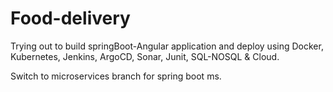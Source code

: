# Food-delivery
Trying out to build springBoot-Angular application and deploy using Docker, Kubernetes, Jenkins, ArgoCD, Sonar, Junit, SQL-NOSQL &amp; Cloud.

Switch to
  microservices branch for spring boot ms.
